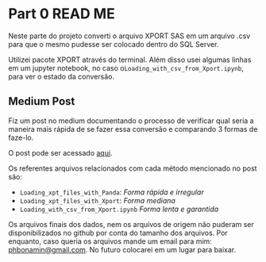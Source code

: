# Part 0 READ ME

Neste parte do projeto converti o arquivo XPORT SAS em um arquivo .csv para que o mesmo pudesse ser colocado dentro do SQL Server.

Utilizei pacote XPORT através do terminal. Além disso usei algumas linhas em um jupyter notebook, no caso o`Loading_with_csv_from_Xport.ipynb`, para ver o estado da conversão.

## Medium Post

Fiz um post no medium documentando  o processo de  verificar qual seria a maneira mais rápida de se fazer essa conversão e comparando 3 formas de faze-lo.

O post pode ser acessado <a href = "https://phbonamin.medium.com/3-formas-de-utilizar-um-arquivo-sas-xport-xpt-no-pandas-c39fb6a9d57e">aqui</a>.

Os referentes arquivos relacionados com cada método mencionado no post são:
- `Loading_xpt_files_with_Panda`: _Forma rápida e irregular_
- `Loading_xpt_files_with_Xport`: _Forma mediana_
- `Loading_with_csv_from_Xport.ipynb` _Forma lenta e garantida_

Os arquivos finais dos dados, nem os arquivos de origem não puderam ser disponibilizados no github por conta do tamanho dos arquivos. Por enquanto, caso queria os arquivos mande um email para mim: phbonamin@gmail.com. No futuro colocarei em um lugar para baixar.
